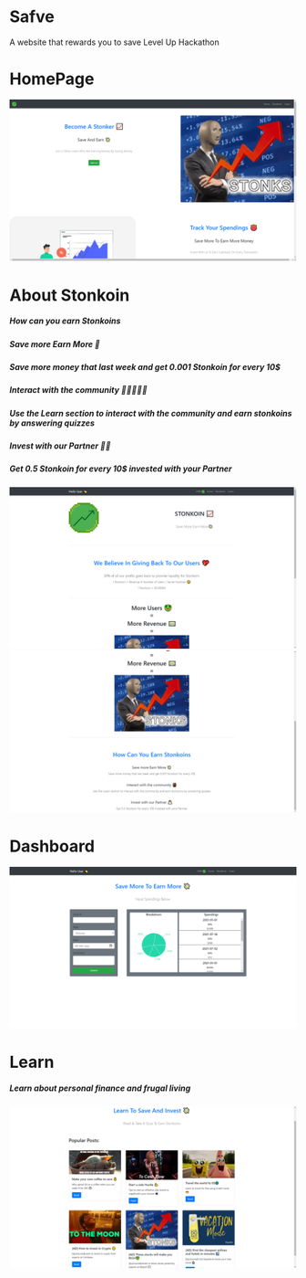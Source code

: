 # Safve

A website that rewards you to save
Level Up Hackathon

<h1>HomePage</h1>

<img src="images\Screenshot 2021-07-18 204630.png">

<h1>About Stonkoin</h1>

<h5>How can you earn Stonkoins</h5>
<h5>Save more Earn More 💸</h5>
<h5>Save more money that last week and get 0.001 Stonkoin for every 10$</h5>
<h5>Interact with the community 🧑🏻‍🤝‍🧑🏿</h5>
<h5>Use the Learn section to interact with the community and earn stonkoins by answering quizzes</h5>
<h5>Invest with our Partner 🧑‍💻</h5>
<h5>Get 0.5 Stonkoin for every 10$ invested with your Partner</h5>

<img src="images\Screenshot 2021-07-18 204855.png">

<img src="images\Screenshot 2021-07-18 204910.png">

<h1>Dashboard</h1>

<img src="images\Screenshot 2021-07-18 204658.png">

<h1>Learn</h1>

<h5>Learn about personal finance and frugal living</h5>

<img src="images\Screenshot 2021-07-18 204726.png">

